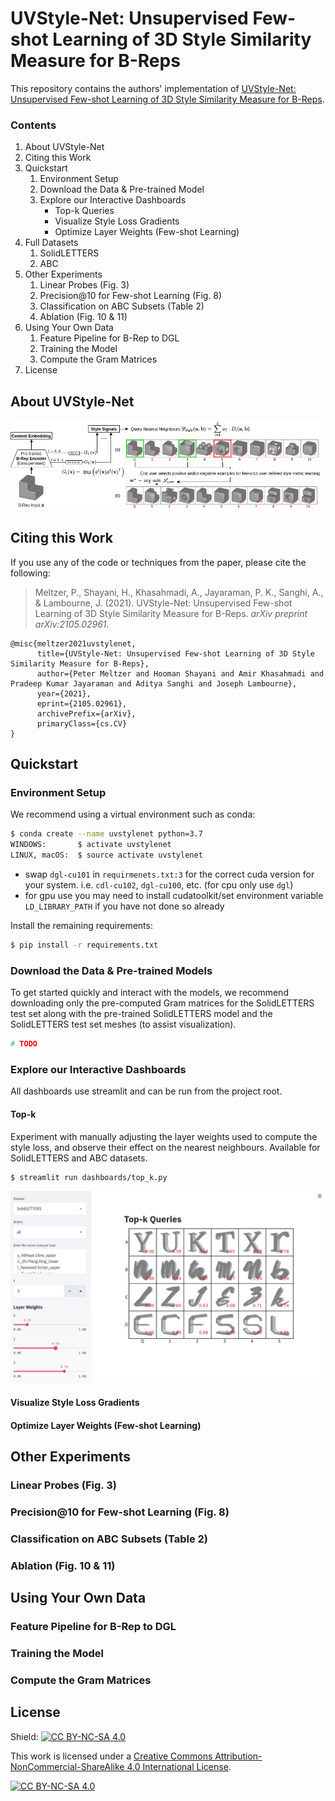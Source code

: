 UVStyle-Net: Unsupervised Few-shot Learning of 3D Style Similarity Measure for B-Reps
=====================================================================================

This repository contains the authors' implementation of
[UVStyle-Net: Unsupervised Few-shot Learning of 3D Style Similarity Measure for B-Reps](https://arxiv.org/abs/2105.02961).

### Contents

1. About UVStyle-Net
2. Citing this Work
3. Quickstart
    1. Environment Setup
    2. Download the Data & Pre-trained Model
    3. Explore our Interactive Dashboards
        - Top-k Queries
        - Visualize Style Loss Gradients
        - Optimize Layer Weights (Few-shot Learning)
4. Full Datasets
    1. SolidLETTERS
    2. ABC
5. Other Experiments
    1. Linear Probes (Fig. 3)
    2. Precision@10 for Few-shot Learning (Fig. 8)
    3. Classification on ABC Subsets (Table 2)
    4. Ablation (Fig. 10 & 11)
6. Using Your Own Data
    1. Feature Pipeline for B-Rep to DGL
    2. Training the Model
    3. Compute the Gram Matrices
7. License

## About UVStyle-Net

![Overview of UVStyle-Net](demo_imgs/overview.png?raw=true "Overview of UVStyle-Net")

## Citing this Work

If you use any of the code or techniques from the paper, please cite the following:

> Meltzer, P., Shayani, H., Khasahmadi, A., Jayaraman, P. K., Sanghi, A., & Lambourne, J. (2021). UVStyle-Net: Unsupervised Few-shot Learning of 3D Style Similarity Measure for B-Reps. _arXiv preprint arXiv:2105.02961_.

```text
@misc{meltzer2021uvstylenet,
      title={UVStyle-Net: Unsupervised Few-shot Learning of 3D Style Similarity Measure for B-Reps}, 
      author={Peter Meltzer and Hooman Shayani and Amir Khasahmadi and Pradeep Kumar Jayaraman and Aditya Sanghi and Joseph Lambourne},
      year={2021},
      eprint={2105.02961},
      archivePrefix={arXiv},
      primaryClass={cs.CV}
}
```

## Quickstart

### Environment Setup

We recommend using a virtual environment such as conda:

```bash
$ conda create --name uvstylenet python=3.7
WINDOWS:       $ activate uvstylenet
LINUX, macOS:  $ source activate uvstylenet
```

- swap `dgl-cu101` in `requirmenets.txt:3` for the correct cuda version for your system. i.e. `cdl-cu102`, `dgl-cu100`, etc. (for cpu only use `dgl`)
- for gpu use you may need to install cudatoolkit/set environment variable `LD_LIBRARY_PATH` if you have not done so already

Install the remaining requirements:

```bash
$ pip install -r requirements.txt
```

### Download the Data & Pre-trained Models

To get started quickly and interact with the models, we recommend downloading only
the pre-computed Gram matrices for the SolidLETTERS test set along with the pre-trained
SolidLETTERS model and the SolidLETTERS test set meshes (to assist visualization).

```bash
# TODO
```

### Explore our Interactive Dashboards

All dashboards use streamlit and can be run from the project root.

#### Top-k

Experiment with manually adjusting the layer weights used to compute the style loss,
and observe their effect on the nearest neighbours. Available for SolidLETTERS and ABC datasets.

```bash
$ streamlit run dashboards/top_k.py
```

![Top-k Dashboard](demo_imgs/top-k.png?raw=true "Top-k Dashboard")

#### Visualize Style Loss Gradients

#### Optimize Layer Weights (Few-shot Learning)

## Other Experiments

### Linear Probes (Fig. 3)

### Precision@10 for Few-shot Learning (Fig. 8)

### Classification on ABC Subsets (Table 2)

### Ablation (Fig. 10 & 11)

## Using Your Own Data

### Feature Pipeline for B-Rep to DGL

### Training the Model

### Compute the Gram Matrices

## License
Shield: [![CC BY-NC-SA 4.0][cc-by-nc-sa-shield]][cc-by-nc-sa]

This work is licensed under a
[Creative Commons Attribution-NonCommercial-ShareAlike 4.0 International License][cc-by-nc-sa].

[![CC BY-NC-SA 4.0][cc-by-nc-sa-image]][cc-by-nc-sa]

[cc-by-nc-sa]: http://creativecommons.org/licenses/by-nc-sa/4.0/
[cc-by-nc-sa-image]: https://licensebuttons.net/l/by-nc-sa/4.0/88x31.png
[cc-by-nc-sa-shield]: https://img.shields.io/badge/License-CC%20BY--NC--SA%204.0-lightgrey.svg